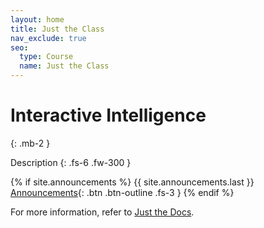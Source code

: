 ```yaml
---
layout: home
title: Just the Class
nav_exclude: true
seo:
  type: Course
  name: Just the Class
---
```


# Interactive Intelligence
{: .mb-2 }

Description
{: .fs-6 .fw-300 }

{% if site.announcements %}
{{ site.announcements.last }}
[Announcements](announcements.md){: .btn .btn-outline .fs-3 }
{% endif %}

For more information, refer to [Just the Docs](https://pmarsceill.github.io/just-the-docs/).
